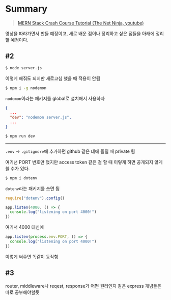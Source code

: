 # Summary

> [MERN Stack Crash Course Tutorial (The Net Ninja, youtube)](https://www.youtube.com/playlist?list=PL4cUxeGkcC9iJ_KkrkBZWZRHVwnzLIoUE)

영상을 따라가면서 만들 예정이고, 새로 배운 점이나 정리하고 싶은 점들을 아래에 정리할 예정이다.

## #2

```bash
$ node server.js
```

이렇게 해줘도 되지만 새로고침 했을 때 적용이 안됨

```bash
$ npm i -g nodemon
```

`nodemon`이라는 패키지를 global로 설치해서 사용하자

```json
{
  ...
  "dev": "nodemon server.js",
  ...
}
```

```bash
$ npm run dev
```

---

`.env` => `.gitignore`에 추가하면 github 같은 데에 올릴 때 private 됨

여기선 PORT 번호만 했지만 access token 같은 걸 할 때 이렇게 하면 공개되지 않게 쓸 수가 있다.

```bash
$ npm i dotenv
```

`dotenv`라는 패키지를 쓰면 됨

```js
require("dotenv").config()
```

```js
app.listen(4000, () => {
  console.log("listening on port 4000!")
})
```

여기서 4000 대신에

```js
app.listen(process.env.PORT, () => {
  console.log("listening on port 4000!")
})
```

이렇게 써주면 똑같이 동작함

## #3

router, middleware나 reqest, response가 어떤 원리인지 같은 express 개념들은 따로 공부해야할듯